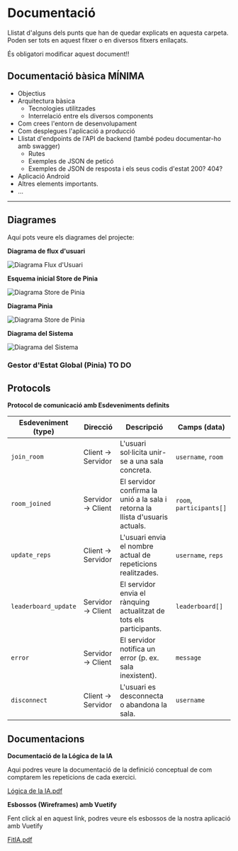 # Documentació
Llistat d'alguns dels punts que han de quedar explicats en aquesta carpeta. Poden ser tots en aquest fitxer o en diversos fitxers enllaçats.

És obligatori modificar aquest document!!

## Documentació bàsica MÍNIMA
 * Objectius
 * Arquitectura bàsica
   * Tecnologies utilitzades
   * Interrelació entre els diversos components
 * Com crees l'entorn de desenvolupament
 * Com desplegues l'aplicació a producció
 * Llistat d'endpoints de l'API de backend (també podeu documentar-ho amb swagger)
    * Rutes
   * Exemples de JSON de peticó
   * Exemples de JSON de resposta i els seus codis d'estat 200? 404?
 * Aplicació Android
 * Altres elements importants.
 * ...

---


## Diagrames

Aquí pots veure els diagrames del projecte:

**Diagrama de flux d'usuari**

![Diagrama Flux d'Usuari](arxius/Fluxd'usuari.drawio.png)

**Esquema inicial Store de Pinia**

![Diagrama Store de Pinia](arxius/EsquemaStorePinia.png)

**Diagrama Pinia**

![Diagrama Store de Pinia](arxius/DiagramaPiniav2.png)

**Diagrama del Sistema**

![Diagrama del Sistema](arxius/DiagramaDelSistema.png)

### Gestor d'Estat Global (Pinia) TO DO

## Protocols

**Protocol de comunicació amb Esdeveniments definits**

| Esdeveniment (type) | Direcció | Descripció | Camps (data) |
|---|---|---|---|
| `join_room` | Client → Servidor | L'usuari sol·licita unir-se a una sala concreta. | `username`, `room` |
| `room_joined` | Servidor → Client | El servidor confirma la unió a la sala i retorna la llista d'usuaris actuals. | `room`, `participants[]` |
| `update_reps` | Client → Servidor | L'usuari envia el nombre actual de repeticions realitzades. | `username`, `reps` |
| `leaderboard_update` | Servidor → Client | El servidor envia el rànquing actualitzat de tots els participants. | `leaderboard[]` |
| `error` | Servidor → Client | El servidor notifica un error (p. ex. sala inexistent). | `message` |
| `disconnect` | Client → Servidor | L'usuari es desconnecta o abandona la sala. | `username` |

## Documentacions

**Documentació de la Lógica de la IA**

Aqui podres veure la documentació de la definició conceptual de com comptarem les repeticions de cada exercici.

[Lógica de la IA.pdf](arxius/Logica.de.la.IA.pdf)

**Esbossos (Wireframes) amb Vuetify**

Fent click al en aquest link, podres veure els esbossos de la nostra aplicació amb Vuetify

[FitIA.pdf](arxius/FitIA.pdf)
